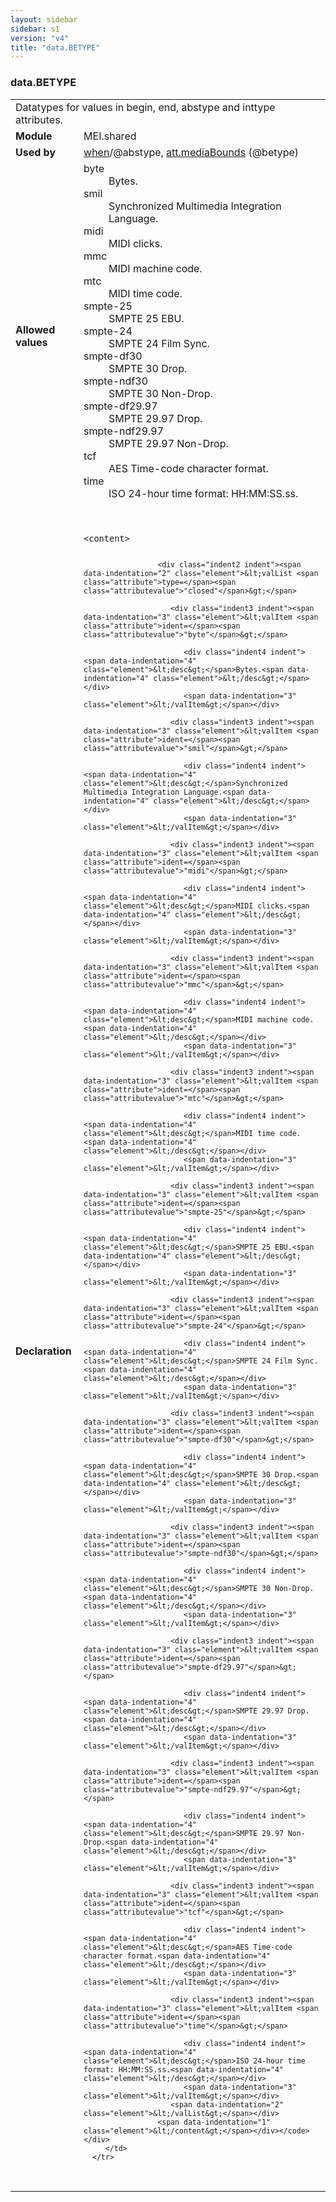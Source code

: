```yaml
---
layout: sidebar
sidebar: s1
version: "v4"
title: "data.BETYPE"
---
```

<div class="macroSpec">
   <h3 id="data.BETYPE">data.BETYPE</h3>
   <table class="wovenodd">
      <tr>
         <td colspan="2" class="wovenodd-col2">Datatypes for values in begin, end, abstype and inttype attributes.</td>
      </tr>
      <tr>
         <td class="wovenodd-col1"><strong>Module</strong></td>
         <td class="wovenodd-col2">MEI.shared</td>
      </tr>
      <tr>
         <td class="wovenodd-col1"><strong>Used by</strong></td>
         <td class="wovenodd-col2">
            <div class="parent"><a class="link_odd_classSpec" href="{{ site.baseurl }}/{{ page.version }}/elements/when.html">when</a>/@abstype, <a class="link_odd_classSpec" href="{{ site.baseurl }}/{{ page.version }}/attribute-classes/att.mediabounds.html">att.mediaBounds</a> (@betype)
            </div>
         </td>
      </tr>
      <tr>
         <td class="wovenodd-col1"><strong>Allowed values</strong></td>
         <td class="wovenodd-col2">
            <dl>
               <dt>byte</dt>
               <dd>Bytes.</dd>
               <dt>smil</dt>
               <dd>Synchronized Multimedia Integration Language.</dd>
               <dt>midi</dt>
               <dd>MIDI clicks.</dd>
               <dt>mmc</dt>
               <dd>MIDI machine code.</dd>
               <dt>mtc</dt>
               <dd>MIDI time code.</dd>
               <dt>smpte-25</dt>
               <dd>SMPTE 25 EBU.</dd>
               <dt>smpte-24</dt>
               <dd>SMPTE 24 Film Sync.</dd>
               <dt>smpte-df30</dt>
               <dd>SMPTE 30 Drop.</dd>
               <dt>smpte-ndf30</dt>
               <dd>SMPTE 30 Non-Drop.</dd>
               <dt>smpte-df29.97</dt>
               <dd>SMPTE 29.97 Drop.</dd>
               <dt>smpte-ndf29.97</dt>
               <dd>SMPTE 29.97 Non-Drop.</dd>
               <dt>tcf</dt>
               <dd>AES Time-code character format.</dd>
               <dt>time</dt>
               <dd>ISO 24-hour time format: HH:MM:SS.ss.</dd>
            </dl>
         </td>
      </tr>
      <tr>
         <td class="wovenodd-col1"><strong>Declaration</strong></td>
         <td class="wovenodd-col2">
            <div class="code" xml:space="preserve" data-lang="ODD"><code>
                  <div class="indent1 indent"><span data-indentation="1" class="element">&lt;content&gt;</span>
                     
                     <div class="indent2 indent"><span data-indentation="2" class="element">&lt;valList <span class="attribute">type=</span><span class="attributevalue">"closed"</span>&gt;</span>
                        
                        <div class="indent3 indent"><span data-indentation="3" class="element">&lt;valItem <span class="attribute">ident=</span><span class="attributevalue">"byte"</span>&gt;</span>
                           
                           <div class="indent4 indent"><span data-indentation="4" class="element">&lt;desc&gt;</span>Bytes.<span data-indentation="4" class="element">&lt;/desc&gt;</span></div>
                           <span data-indentation="3" class="element">&lt;/valItem&gt;</span></div>
                        
                        <div class="indent3 indent"><span data-indentation="3" class="element">&lt;valItem <span class="attribute">ident=</span><span class="attributevalue">"smil"</span>&gt;</span>
                           
                           <div class="indent4 indent"><span data-indentation="4" class="element">&lt;desc&gt;</span>Synchronized Multimedia Integration Language.<span data-indentation="4" class="element">&lt;/desc&gt;</span></div>
                           <span data-indentation="3" class="element">&lt;/valItem&gt;</span></div>
                        
                        <div class="indent3 indent"><span data-indentation="3" class="element">&lt;valItem <span class="attribute">ident=</span><span class="attributevalue">"midi"</span>&gt;</span>
                           
                           <div class="indent4 indent"><span data-indentation="4" class="element">&lt;desc&gt;</span>MIDI clicks.<span data-indentation="4" class="element">&lt;/desc&gt;</span></div>
                           <span data-indentation="3" class="element">&lt;/valItem&gt;</span></div>
                        
                        <div class="indent3 indent"><span data-indentation="3" class="element">&lt;valItem <span class="attribute">ident=</span><span class="attributevalue">"mmc"</span>&gt;</span>
                           
                           <div class="indent4 indent"><span data-indentation="4" class="element">&lt;desc&gt;</span>MIDI machine code.<span data-indentation="4" class="element">&lt;/desc&gt;</span></div>
                           <span data-indentation="3" class="element">&lt;/valItem&gt;</span></div>
                        
                        <div class="indent3 indent"><span data-indentation="3" class="element">&lt;valItem <span class="attribute">ident=</span><span class="attributevalue">"mtc"</span>&gt;</span>
                           
                           <div class="indent4 indent"><span data-indentation="4" class="element">&lt;desc&gt;</span>MIDI time code.<span data-indentation="4" class="element">&lt;/desc&gt;</span></div>
                           <span data-indentation="3" class="element">&lt;/valItem&gt;</span></div>
                        
                        <div class="indent3 indent"><span data-indentation="3" class="element">&lt;valItem <span class="attribute">ident=</span><span class="attributevalue">"smpte-25"</span>&gt;</span>
                           
                           <div class="indent4 indent"><span data-indentation="4" class="element">&lt;desc&gt;</span>SMPTE 25 EBU.<span data-indentation="4" class="element">&lt;/desc&gt;</span></div>
                           <span data-indentation="3" class="element">&lt;/valItem&gt;</span></div>
                        
                        <div class="indent3 indent"><span data-indentation="3" class="element">&lt;valItem <span class="attribute">ident=</span><span class="attributevalue">"smpte-24"</span>&gt;</span>
                           
                           <div class="indent4 indent"><span data-indentation="4" class="element">&lt;desc&gt;</span>SMPTE 24 Film Sync.<span data-indentation="4" class="element">&lt;/desc&gt;</span></div>
                           <span data-indentation="3" class="element">&lt;/valItem&gt;</span></div>
                        
                        <div class="indent3 indent"><span data-indentation="3" class="element">&lt;valItem <span class="attribute">ident=</span><span class="attributevalue">"smpte-df30"</span>&gt;</span>
                           
                           <div class="indent4 indent"><span data-indentation="4" class="element">&lt;desc&gt;</span>SMPTE 30 Drop.<span data-indentation="4" class="element">&lt;/desc&gt;</span></div>
                           <span data-indentation="3" class="element">&lt;/valItem&gt;</span></div>
                        
                        <div class="indent3 indent"><span data-indentation="3" class="element">&lt;valItem <span class="attribute">ident=</span><span class="attributevalue">"smpte-ndf30"</span>&gt;</span>
                           
                           <div class="indent4 indent"><span data-indentation="4" class="element">&lt;desc&gt;</span>SMPTE 30 Non-Drop.<span data-indentation="4" class="element">&lt;/desc&gt;</span></div>
                           <span data-indentation="3" class="element">&lt;/valItem&gt;</span></div>
                        
                        <div class="indent3 indent"><span data-indentation="3" class="element">&lt;valItem <span class="attribute">ident=</span><span class="attributevalue">"smpte-df29.97"</span>&gt;</span>
                           
                           <div class="indent4 indent"><span data-indentation="4" class="element">&lt;desc&gt;</span>SMPTE 29.97 Drop.<span data-indentation="4" class="element">&lt;/desc&gt;</span></div>
                           <span data-indentation="3" class="element">&lt;/valItem&gt;</span></div>
                        
                        <div class="indent3 indent"><span data-indentation="3" class="element">&lt;valItem <span class="attribute">ident=</span><span class="attributevalue">"smpte-ndf29.97"</span>&gt;</span>
                           
                           <div class="indent4 indent"><span data-indentation="4" class="element">&lt;desc&gt;</span>SMPTE 29.97 Non-Drop.<span data-indentation="4" class="element">&lt;/desc&gt;</span></div>
                           <span data-indentation="3" class="element">&lt;/valItem&gt;</span></div>
                        
                        <div class="indent3 indent"><span data-indentation="3" class="element">&lt;valItem <span class="attribute">ident=</span><span class="attributevalue">"tcf"</span>&gt;</span>
                           
                           <div class="indent4 indent"><span data-indentation="4" class="element">&lt;desc&gt;</span>AES Time-code character format.<span data-indentation="4" class="element">&lt;/desc&gt;</span></div>
                           <span data-indentation="3" class="element">&lt;/valItem&gt;</span></div>
                        
                        <div class="indent3 indent"><span data-indentation="3" class="element">&lt;valItem <span class="attribute">ident=</span><span class="attributevalue">"time"</span>&gt;</span>
                           
                           <div class="indent4 indent"><span data-indentation="4" class="element">&lt;desc&gt;</span>ISO 24-hour time format: HH:MM:SS.ss.<span data-indentation="4" class="element">&lt;/desc&gt;</span></div>
                           <span data-indentation="3" class="element">&lt;/valItem&gt;</span></div>
                        <span data-indentation="2" class="element">&lt;/valList&gt;</span></div>
                     <span data-indentation="1" class="element">&lt;/content&gt;</span></div></code></div>
         </td>
      </tr>
   </table>
</div>